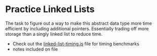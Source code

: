 # Practice Linked Lists

The task to figure out a way to make this abstract data type more time efficient by including additional pointers. Essentially trading off more storage than a singly linked list to reduce time.

- Check out the [linked-list-timing.js] file for timing benchmarks 
- notes included on file

[linked-list-timing.js]: https://github.com/CAP42S/Linked-List/blob/main/linked-list-timing.js
